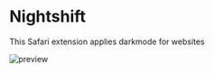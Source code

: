 # Nightshift

This Safari extension applies darkmode for websites

![preview](https://i.imgur.com/rX5letn.png)

